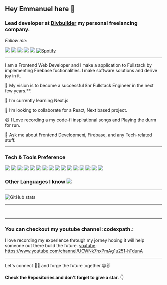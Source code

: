 ## Hey Emmanuel here 👋
### Lead developer at [Divbuilder](https://divbuilder-740a4.web.app/) my personal freelancing company.

<i>Follow me:</i><br>


[<img src="https://img.shields.io/badge/twitter-%231DA1F2.svg?&style=for-the-badge&logo=twitter&logoColor=white">](https://twitter.com/codexpath2)
[<img src="https://img.shields.io/badge/linkedin-%230077B5.svg?&style=for-the-badge&logo=linkedin&logoColor=white">](https://www.linkedin.com/in/emmanuel-jacob-661a451bb/)
[<img src="https://img.shields.io/badge/instagram-%23E4405F.svg?&style=for-the-badge&logo=instagram&logoColor=white">](https://www.instagram.com/skyboycode/)
[<img src="https://img.shields.io/badge/facebook-%231877F2.svg?&style=for-the-badge&logo=facebook&logoColor=white">](https://facebook.com/skyboy.ema)
[<img src="https://img.shields.io/badge/Portfolio-%23000000.svg?&style=for-the-badge">](https://divbuilder-740a4.web.app/)
<a href="https://audiomack.com/skyboycode" target="_blank"><img src="https://img.shields.io/badge/Spotify-%231ED760.svg?&style=flat-square&logo=spotify&logoColor=white" alt="Spotify"></a>



---


I am a Frontend Web Developer and I make a application to Fullstack by implementing Firebase fuctionalities. I make software solutions and derive joy in it.
 
 🔭 My vision is to become a successful Snr Fullstack Engineer in the next few years.**.
 
 🌱 I’m currently learning  Next.js
  
  👯 I’m looking to collaborate for a React, Next based project.
  
  😄 I Love recording a my code-fi inspirational songs and Playing the durm for run.
  
 💬 Ask me about Frontend Development, Firebase, and any Tech-related stuff.



---


### Tech & Tools Preference

<img src = "https://img.shields.io/badge/-HTML5-E34F26?style=flat&logo=html5&logoColor=white"> <img src = "https://img.shields.io/badge/-CSS3-1572B6?style=flat&logo=css3&logoColor=white">
<img src="https://img.shields.io/badge/-JavaScript-eed718?style=flat&logo=javascript&logoColor=ffffff">
<img src="https://img.shields.io/badge/-React-000000?style=flat&logo=react&logoColor=00c8ff">
<img src="https://img.shields.io/badge/-MongoDB-4DB33D?style=flat&logo=mongodb&logoColor=FFFFFF">
<img src="https://img.shields.io/badge/-GraphQL-e535ab?style=flat&logo=graphql&logoColor=FFFFFF">
<img src="https://img.shields.io/badge/--F29111?style=flat&logo=mysql&logoColor=FFFFFF">
<img src="https://img.shields.io/badge/-Express.js-787878?style=flat">
<img src="https://img.shields.io/badge/-Node.js-3C873A?style=flat&logo=Node.js&logoColor=white">
<img src="https://img.shields.io/badge/-Firebase-FFA611?style=flat&logo=firebase&logoColor=FFFFFF">
<img src="https://img.shields.io/badge/-Progressive Web Apps-5A0FC8?style=flat">
<img src="http://img.shields.io/badge/-Git-F1502F?style=flat&logo=git&logoColor=FFFFFF">
<img src="http://img.shields.io/badge/-Github-000000?style=flat&logo=github&logoColor=FFFFFF">
<img src="http://img.shields.io/badge/-VS%20Code-007ACC?style=flat&logo=visual%20studio%20code&logoColor=white">
<img src="http://img.shields.io/badge/-Heroku-430098?style=flat&logo=heroku&logoColor=white">
<img src="http://img.shields.io/badge/-Vercel-black?style=flat&logo=vercel&logoColor=white">

### Other Languages I know <img src="https://img.shields.io/badge/-Python-black?style=flat&logo=python&logoColor=white"> 

---

![GitHub stats](https://github-readme-stats.vercel.app/api?username=CodexpathCommunity&show_icons=true&hide_border=true)


---


<br/>


---
### You can checkout my youtube channel :codexpath.: 
I love recording my experience through my jorney hoping it will help someone out there build the future.
[youtube]: https://www.youtube.com/channel/UCWNk7hxPmAg1u251-hTdunA

---

Let's connect 👨‍💻 and forge the future together.😁✌

**Check the Repositories and don't forget to give a star.** 👇


[website]: https://divbuilder-740a4.web.app/
[twitter]: https://twitter.com/codexpath2
[youtube]: https://www.youtube.com/channel/UCWNk7hxPmAg1u251-hTdunA
[instagram]: https://www.instagram.com/skyboycode/
[linkedin]: https://www.linkedin.com/in/emmanuel-jacob-661a451bb/
